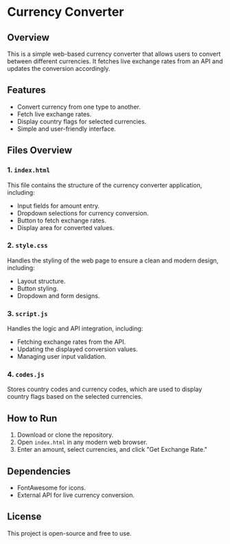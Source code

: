 # Currency Converter

## Overview

This is a simple web-based currency converter that allows users to convert between different currencies. It fetches live exchange rates from an API and updates the conversion accordingly.

## Features

- Convert currency from one type to another.
- Fetch live exchange rates.
- Display country flags for selected currencies.
- Simple and user-friendly interface.

## Files Overview

### 1. `index.html`

This file contains the structure of the currency converter application, including:

- Input fields for amount entry.
- Dropdown selections for currency conversion.
- Button to fetch exchange rates.
- Display area for converted values.

### 2. `style.css`

Handles the styling of the web page to ensure a clean and modern design, including:

- Layout structure.
- Button styling.
- Dropdown and form designs.

### 3. `script.js`

Handles the logic and API integration, including:

- Fetching exchange rates from the API.
- Updating the displayed conversion values.
- Managing user input validation.

### 4. `codes.js`

Stores country codes and currency codes, which are used to display country flags based on the selected currencies.

## How to Run

1. Download or clone the repository.
2. Open `index.html` in any modern web browser.
3. Enter an amount, select currencies, and click "Get Exchange Rate."

## Dependencies

- FontAwesome for icons.
- External API for live currency conversion.

## License

This project is open-source and free to use.

